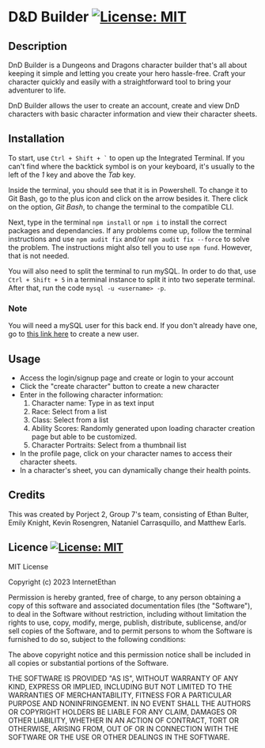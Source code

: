 # D&D Builder [![License: MIT](https://img.shields.io/badge/License-MIT-yellow.svg)](https://opensource.org/licenses/MIT)

## Description

DnD Builder is a Dungeons and Dragons character builder that's all about keeping it simple and letting you create your hero hassle-free. Craft your character quickly and easily with a straightforward tool to bring your adventurer to life.

DnD Builder allows the user to create an account, create and view DnD characters with basic character information and view their character sheets.

## Installation

To start, use ``` Ctrl + Shift + ` ``` to open up the Integrated Terminal. If you can't find where the backtick symbol is on your keyboard, it's usually to the left of the *1* key and above the *Tab* key.

Inside the terminal, you should see that it is in Powershell. To change it to Git Bash, go to the plus icon and click on the arrow besides it. There click on the option, *Git Bash*, to change the terminal to the compatible CLI.

Next, type in the terminal `npm install` or `npm i` to install the correct packages and dependancies. If any problems come up, follow the terminal instructions and use `npm audit fix` and/or `npm audit fix --force` to solve the problem. The instructions might also tell you to use `npm fund`. However, that is not needed.

You will also need to split the terminal to run mySQL. In order to do that, use `Ctrl + Shift + 5` in a terminal instance to split it into two seperate terminal. After that, run the code `mysql -u <username> -p`.

### Note

You will need a mySQL user for this back end. If you don't already have one, go to [this link here](https://www.digitalocean.com/community/tutorials/how-to-create-a-new-user-and-grant-permissions-in-mysql) to create a new user.

## Usage

* Access the login/signup page and create or login to your account
* Click the "create character" button to create a new character
* Enter in the following character information:
    1. Character name: Type in as text input
    2. Race: Select from a list
    3. Class: Select from a list
    4. Ability Scores: Randomly generated upon loading character creation page but able to be customized.
    5. Character Portraits: Select from a thumbnail list
* In the profile page, click on your character names to access their character sheets.
* In a character's sheet, you can dynamically change their health points.

## Credits

This was created by Porject 2, Group 7's team, consisting of Ethan Bulter, Emily Knight, Kevin Rosengren, Nataniel Carrasquillo, and Matthew Earls.

## Licence [![License: MIT](https://img.shields.io/badge/License-MIT-yellow.svg)](https://opensource.org/licenses/MIT)

MIT License

Copyright (c) 2023 InternetEthan

Permission is hereby granted, free of charge, to any person obtaining a copy
of this software and associated documentation files (the "Software"), to deal
in the Software without restriction, including without limitation the rights
to use, copy, modify, merge, publish, distribute, sublicense, and/or sell
copies of the Software, and to permit persons to whom the Software is
furnished to do so, subject to the following conditions:

The above copyright notice and this permission notice shall be included in all
copies or substantial portions of the Software.

THE SOFTWARE IS PROVIDED "AS IS", WITHOUT WARRANTY OF ANY KIND, EXPRESS OR
IMPLIED, INCLUDING BUT NOT LIMITED TO THE WARRANTIES OF MERCHANTABILITY,
FITNESS FOR A PARTICULAR PURPOSE AND NONINFRINGEMENT. IN NO EVENT SHALL THE
AUTHORS OR COPYRIGHT HOLDERS BE LIABLE FOR ANY CLAIM, DAMAGES OR OTHER
LIABILITY, WHETHER IN AN ACTION OF CONTRACT, TORT OR OTHERWISE, ARISING FROM,
OUT OF OR IN CONNECTION WITH THE SOFTWARE OR THE USE OR OTHER DEALINGS IN THE
SOFTWARE.